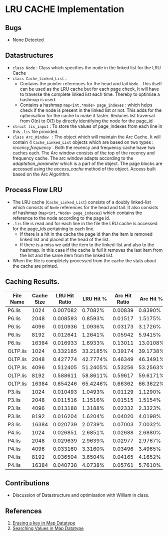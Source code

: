 # LRU CACHE Implementation

## Bugs 
- None Detected

## Datastructures
- ```class Node``` : Class which specifies the node in the linked list for the LRU Cache
- ```class Cache_Linked_List``` :
    - Contains the pointer references for the head and tail ```Node``` . This itself can be used as the LRU cache but for each page check, It will have to traverse the complete linked list each time. Thereby to optimise a hashmap is used. 
    - Contains a hashmap ```map<int,*Node> page_indexes``` : which helps check if the node is present in the linked list or not. This adds for the optimisation for the cache to make it faster. Reduces list traversal from O(n) to O(1) by directly identifying the node for the page_id
- ```struct lis_input``` : To store the values of page_indexes from each line in this ```.lis``` file provided. 
- ```class Arc_Window ``` : The object which will maintain the Arc Cache. It will contain 4 ```Cache_Linked_List``` objects which are based on two types : *recency,frequency* . Both the recency and frequency cache have two caches each. The Arc window consists of the top of the recency and frequency cache. The arc window adapts according to the *adaptation_parameter* which is a part of the object. The page blocks are accessed using the *access_cache* method of the object. Access built based on the Arc Algorithm.   


## Process Flow LRU
- The LRU cache (```Cache_Linked_List```) consists of a doubly linked-list which consists of ```Node``` references for the head and tail. It also consists of hashmap (```map<int,*Node> page_indexes```) which contains the reference to the node according to the page id. 
- ```.lis``` file is read and for each line in the file the LRU cache is accessed for the page_ids pertaining to each line.
    - If there is a hit in the cache the page id than the item is removed linked list and placed at the head of the list. 
    - If there is a miss we add the item to the linked-list and also to the hashmap. In this case if the cache is full it removes the last item from the list and the same item from the linked list.
- When the file is completely processed from the cache the stats about the cache are printed. 


## Caching Results. 
| File Name | Cache Size | LRU Hit Ratio | LRU Hit %  | Arc Hit Ratio  | Arc Hit % |
|-----------|------------|---------------|------------|----------------|-----------|
| P6.lis    | 1024       | 0.007082      | 0.7082%    | 0.00839        | 0.8390%   |
| P6.lis    | 2048       | 0.008593      | 0.8593%    | 0.01517        | 1.5175%   |
| P6.lis    | 4096       | 0.010936      | 1.0936%    | 0.03173        | 3.1726%   |
| P6.lis    | 8192       | 0.012641      | 1.2641%    | 0.05942        | 5.9415%   |
| P6.lis    | 16384      | 0.016933      | 1.6933%    | 0.13011        | 13.0108%  |
| OLTP.lis  | 1024       | 0.332185      | 33.2185%   | 0.39174        | 39.1738%  |
| OLTP.lis  | 2048       | 0.427774      | 42.7774%   | 0.46349        | 46.3491%  |
| OLTP.lis  | 4096       | 0.512405      | 51.2405%   | 0.53256        | 53.2563%  |
| OLTP.lis  | 8192       | 0.588611      | 58.8611%   | 0.59617        | 59.6171%  |
| OLTP.lis  | 16384      | 0.654246      | 65.4246%   | 0.66362        | 66.3622%  |
| P3.lis    | 1024       | 0.010493      | 1.0493%    | 0.01129        | 1.1290%   |
| P3.lis    | 2048       | 0.011516      | 1.1516%    | 0.01515        | 1.5154%   |
| P3.lis    | 4096       | 0.013188      | 1.3188%    | 0.02332        | 2.3323%   |
| P3.lis    | 8192       | 0.016204      | 1.6204%    | 0.04020        | 4.0198%   |
| P3.lis    | 16384      | 0.020739      | 2.0739%    | 0.07003        | 7.0032%   |
| P4.lis    | 1024       | 0.026851      | 2.6851%    | 0.02688        | 2.6880%   |
| P4.lis    | 2048       | 0.029639      | 2.9639%    | 0.02977        | 2.9767%   |
| P4.lis    | 4096       | 0.033160      | 3.3160%    | 0.03496        | 3.4965%   |
| P4.lis    | 8192       | 0.036504      | 3.6504%    | 0.04165        | 4.1652%   |
| P4.lis    | 16384      | 0.040738      | 4.0738%    | 0.05761        | 5.7610%   |

## Contributions 

- Discussion of Datastructure and optimisation with William in class. 

## References

1. [Erasing a key in Map Datatype](https://www.geeksforgeeks.org/map-erase-function-in-c-stl/)
2. [Searching Values in Map Datatype](https://www.geeksforgeeks.org/searching-map-using-stdmap-functions-c/)

